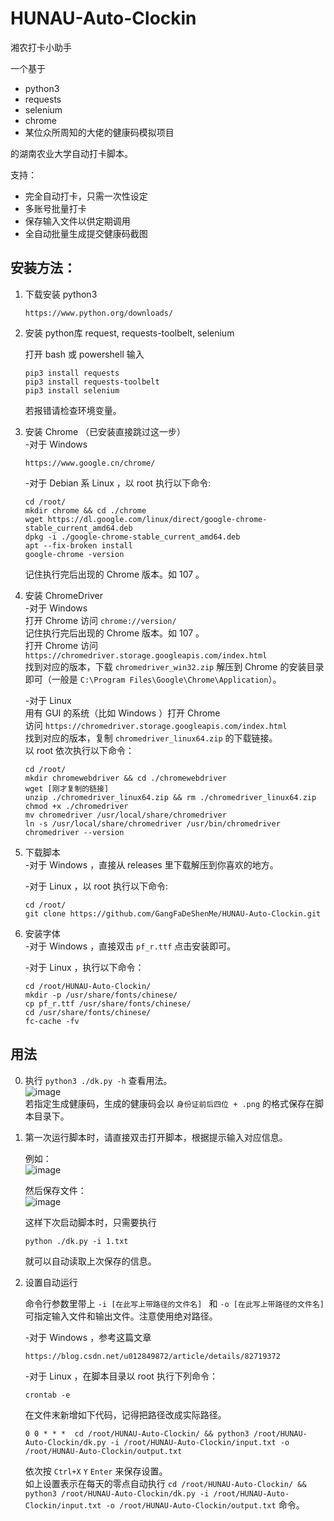 # HUNAU-Auto-Clockin  
湘农打卡小助手  

一个基于
* python3
* requests
* selenium
* chrome
* 某位众所周知的大佬的健康码模拟项目  

的湖南农业大学自动打卡脚本。  

支持：
* 完全自动打卡，只需一次性设定
* 多账号批量打卡
* 保存输入文件以供定期调用
* 全自动批量生成提交健康码截图

## 安装方法：
1. 下载安装 python3  
   ```
   https://www.python.org/downloads/
   ```
2. 安装 python库 request, requests-toolbelt, selenium  
    
   打开 bash 或 powershell 输入  
   ```
   pip3 install requests  
   pip3 install requests-toolbelt  
   pip3 install selenium  
   ```  
   若报错请检查环境变量。  
   
3. 安装 Chrome （已安装直接跳过这一步）  
   -对于 Windows
    ```
    https://www.google.cn/chrome/  
    ```
     
   -对于 Debian 系 Linux ，以 root 执行以下命令:  
    ```
    cd /root/
    mkdir chrome && cd ./chrome  
    wget https://dl.google.com/linux/direct/google-chrome-stable_current_amd64.deb  
    dpkg -i ./google-chrome-stable_current_amd64.deb  
    apt --fix-broken install  
    google-chrome -version
    ```
    记住执行完后出现的 Chrome 版本。如 107 。  

4. 安装 ChromeDriver  
   -对于 Windows  
    打开 Chrome 访问 `chrome://version/`  
    记住执行完后出现的 Chrome 版本。如 107 。  
    打开 Chrome 访问 `https://chromedriver.storage.googleapis.com/index.html`  
    找到对应的版本，下载 `chromedriver_win32.zip` 解压到 Chrome 的安装目录即可（一般是 `C:\Program Files\Google\Chrome\Application`）。  
     
   -对于 Linux  
    用有 GUI 的系统（比如 Windows ）打开 Chrome  
    访问 `https://chromedriver.storage.googleapis.com/index.html`  
    找到对应的版本，复制 `chromedriver_linux64.zip` 的下载链接。  
    以 root 依次执行以下命令：  
    ```
    cd /root/
    mkdir chromewebdriver && cd ./chromewebdriver
    wget [刚才复制的链接]
    unzip ./chromedriver_linux64.zip && rm ./chromedriver_linux64.zip
    chmod +x ./chromedriver
    mv chromedriver /usr/local/share/chromedriver
    ln -s /usr/local/share/chromedriver /usr/bin/chromedriver
    chromedriver --version
    ```

5. 下载脚本  
   -对于 Windows ，直接从 releases 里下载解压到你喜欢的地方。  
   
   -对于 Linux ，以 root 执行以下命令:  
    ```
    cd /root/
    git clone https://github.com/GangFaDeShenMe/HUNAU-Auto-Clockin.git
    ```

6. 安装字体  
   -对于 Windows ，直接双击 `pf_r.ttf` 点击安装即可。    
     
   -对于 Linux ，执行以下命令：  
    ```
    cd /root/HUNAU-Auto-Clockin/
    mkdir -p /usr/share/fonts/chinese/  
    cp pf_r.ttf /usr/share/fonts/chinese/  
    cd /usr/share/fonts/chinese/  
    fc-cache -fv  
    ```
   
   
## 用法  
0. 执行 `python3 ./dk.py -h` 查看用法。  
   ![image](https://user-images.githubusercontent.com/54745033/204729222-e235c62d-c021-412e-99a3-7f4244190b32.png)  
   若指定生成健康码，生成的健康码会以 `身份证前后四位 + .png` 的格式保存在脚本目录下。

1. 第一次运行脚本时，请直接双击打开脚本，根据提示输入对应信息。  
   
   例如：  
   ![image](https://user-images.githubusercontent.com/54745033/204729874-b0d541db-738d-4cad-a68e-c9b15e3d628b.png)  
   
   然后保存文件：  
   ![image](https://user-images.githubusercontent.com/54745033/204729922-9ec3660d-5997-4b20-a3b2-fb28630e0bfa.png)
   
   这样下次启动脚本时，只需要执行  
   ```
   python ./dk.py -i 1.txt
   ```
   就可以自动读取上次保存的信息。
   
2. 设置自动运行  
   
   命令行参数里带上 `-i [在此写上带路径的文件名] ` 和 `-o [在此写上带路径的文件名]` 可指定输入文件和输出文件。注意使用绝对路径。
   
   -对于 Windows ，参考这篇文章  
   ```
   https://blog.csdn.net/u012849872/article/details/82719372
   ```
   -对于 Linux ，在脚本目录以 root 执行下列命令：  
   ```
   crontab -e
   ```
   在文件末新增如下代码，记得把路径改成实际路径。    
   ```
   0 0 * * *  cd /root/HUNAU-Auto-Clockin/ && python3 /root/HUNAU-Auto-Clockin/dk.py -i /root/HUNAU-Auto-Clockin/input.txt -o /root/HUNAU-Auto-Clockin/output.txt  
   ```
   依次按 `Ctrl+X` `Y` `Enter` 来保存设置。  
   如上设置表示在每天的零点自动执行 `cd /root/HUNAU-Auto-Clockin/ && python3 /root/HUNAU-Auto-Clockin/dk.py -i /root/HUNAU-Auto-Clockin/input.txt -o /root/HUNAU-Auto-Clockin/output.txt` 命令。
